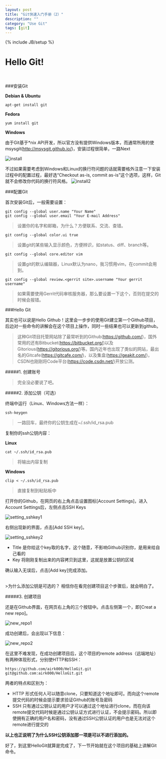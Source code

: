 ```yaml
---
layout: post
title: "Git快速入门手册（2）"
description: ""
category: "Use Git"
tags: [git]
---
```

{% include JB/setup %}

Hello Git!
===
<br />

###安装Git

**Debian & Ubuntu**

    apt-get install git
**Fedora**

    yum install git
**Windows**

由于Git基于\*nix API开发，所以官方没有提供Windows版本，而通常所用的使msysgit(<http://msysgit.github.io/>)，安装过程很简单，一路Next

![install](https://raw.github.com/airk000/airk000.github.com/master/images/usegit/msysgit_install_1.png)
    
不过如果需要考虑到Windows和Linux的换行符问题的话就需要格外注意一下安装过程中的配置过程，最好选“Checkout as-is, commit as-is”这个选项，这样，Git就不会修改你代码的换行符风格。
![install2](https://raw.github.com/airk000/airk000.github.com/master/images/usegit/msysgit_install_2.png)

###配置Git

首次安装Git后，一般需要设置：

    git config --global user.name "Your Name"
    git config --global user.email "Your E-mail Address"
>设置你的名字和邮箱，为什么？方便联系、交流、查错。

    git config --global color.ui true
>设置git的某些输入显示颜色，方便辨识，如status、diff、branch等。

    git config --global core.editor vim
>设置git的默认编辑器，Linux默认为nano，我习惯用vim，在commit会用到。

    git config --global review.<gerrit site>.username "Your gerrit username"
>如果需要使用Gerrit代码审核服务器，那么要设置一下这个，否则在提交的时候会报错。

###Hello Git

其实也可以说是Hello Github！这里会一步步的使用Git建立第一个Github项目，后边对一些命令的讲解会在这个项目上操作，同时一些结果也可以更新到github。

>这种Git项目托管网站除了最常听到的Github(<https://github.com/>)，国外常用的还有Bitbucket(<https://bitbucket.org/>)以及Gitorious(<https://gitorious.org/>)等。国内近年也出现了类似的网站，最出名的Gitcafe(<https://gitcafe.com/>)，以及集盒(<https://geakit.com/>)，CSDN也刚刚将Code平台(<https://code.csdn.net/>)开放公测。

#####1. 创建账号

>完全没必要说了吧。

#####2. 添加公钥（可选）

终端中运行（Linux、Windows方法一样）：

    ssh-keygen
>一路回车，最终你的公钥生成在~/.ssh/id_rsa.pub

复制你的ssh公钥内容：

**Linux**

    cat ~/.ssh/id_rsa.pub
>将输出内容复制

**Windows**

    clip < ~/.ssh/id_rsa.pub
>直接复制到粘贴板中

打开你的Github，在网页的右上角点击设置图标[Account Settings]，进入Account Settings后，左侧点击SSH Keys

![setting_sshkey1](https://raw.github.com/airk000/airk000.github.com/a970dae4aa9de8edffd9c3f8b954cfed09a6e0c2/images/usegit/setting_sshkeys.png)

右侧出现新的界面，点击[Add SSH key]。

![setting_sshkey2](https://raw.github.com/airk000/airk000.github.com/a970dae4aa9de8edffd9c3f8b954cfed09a6e0c2/images/usegit/setting_sshkey_2.png)


- Title 是你给这个key取的名字，这个随意，不影响Github识别你，是用来给自己看的
- Key 将刚刚复制出来的内容拷贝到这里，这就是放置公钥的区域

确认输入无误后，点击[Add key]完成添加。

<br />
>为什么添加公钥是可选的？
相信你在看完创建项目这个步骤后，就会明白了。

#####3. 创建项目

还是在Github界面，在网页右上角的三个按钮中。点击左侧第一个，即[Creat a new repo]。

![new_repo1](https://raw.github.com/airk000/airk000.github.com/a970dae4aa9de8edffd9c3f8b954cfed09a6e0c2/images/usegit/new_repo.png)

成功创建后，会出现以下信息：

![new_repo2](https://raw.github.com/airk000/airk000.github.com/a970dae4aa9de8edffd9c3f8b954cfed09a6e0c2/images/usegit/new_repo_2.png)

在这里不难发现，在成功创建项目后，这个项目的remote address（远端地址）有两种体现形式，分别使HTTP和SSH：

    https://github.com/airk000/HelloGit.git
    git@github.com:airk000/HelloGit.git
两者的特点和区别为：

- HTTP 形式任何人可以随意clone，只要知道这个地址即可。而向这个remote提交代码的时候会提示要求验证Github的账号及密码
- SSH
只有通过公钥认证的用户才可以通过这个地址进行clone，而在向该remote提交代码时候是通过公钥认证方式进行认证，不会提示密码。所以即使拥有正确的用户名和密码，没有通过SSH公钥认证的用户也是无法对这个remote进行提交的

**以上也正说明了为什么SSH公钥添加那一项是可以不进行添加的。**

好了，到这里HelloGit就算是完成了，下一节开始就在这个项目的基础上讲解Git命令。
